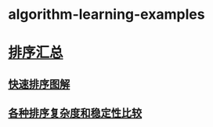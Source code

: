 # algorithm-learning-examples

# [排序汇总](https://github.com/ccnuacmhdu/algorithm-learning-examples/blob/master/src/com/example/sort/Sort.java)
## [快速排序图解](https://github.com/ccnuacmhdu/algorithm-learning-examples/blob/master/pictures/quickSort.png)
## [各种排序复杂度和稳定性比较](https://github.com/ccnuacmhdu/algorithm-learning-examples/blob/master/pictures/ComplexityAndStabilityOfVariousSorts.png)

